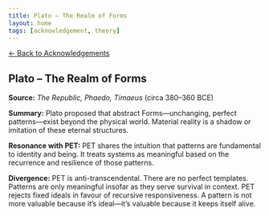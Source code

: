 ```yaml
---
title: Plato – The Realm of Forms
layout: home
tags: [acknowledgement, theory]
---
```


[← Back to Acknowledgements](../../acknowledgements)

## Plato – The Realm of Forms

**Source:** *The Republic, Phaedo, Timaeus* (circa 380–360 BCE)

**Summary:** Plato proposed that abstract Forms—unchanging, perfect patterns—exist beyond the physical world. Material reality is a shadow or imitation of these eternal structures.

**Resonance with PET:** PET shares the intuition that patterns are fundamental to identity and being. It treats systems as meaningful based on the recurrence and resilience of those patterns.

**Divergence:** PET is anti-transcendental. There are no perfect templates. Patterns are only meaningful insofar as they serve survival in context. PET rejects fixed ideals in favour of recursive responsiveness. A pattern is not more valuable because it’s ideal—it’s valuable because it keeps itself alive.
